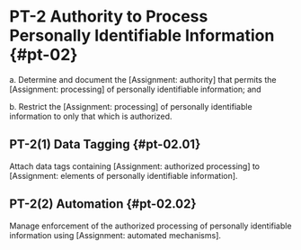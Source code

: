 # PT-2 Authority to Process Personally Identifiable Information {#pt-02}

a. Determine and document the [Assignment: authority] that permits the [Assignment: processing] of personally identifiable information; and

b. Restrict the [Assignment: processing] of personally identifiable information to only that which is authorized.

## PT-2(1) Data Tagging {#pt-02.01}

Attach data tags containing [Assignment: authorized processing] to [Assignment: elements of personally identifiable information].

## PT-2(2) Automation {#pt-02.02}

Manage enforcement of the authorized processing of personally identifiable information using [Assignment: automated mechanisms].

